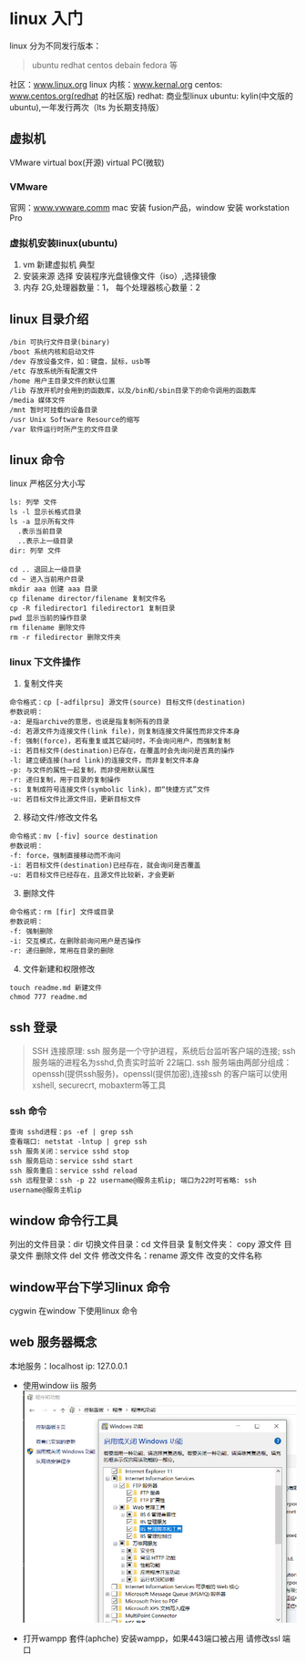 # linux 入门
linux 分为不同发行版本：
> ubuntu redhat centos debain fedora 等

社区：www.linux.org
linux 内核：www.kernal.org
centos: www.centos.org(redhat 的社区版)
redhat: 商业型linux
ubuntu: kylin(中文版的 ubuntu),一年发行两次（lts 为长期支持版）

## 虚拟机
VMware virtual box(开源) virtual PC(微软)

### VMware
官网：www.vwware.comm
mac 安装 fusion产品，window 安装 workstation Pro

### 虚拟机安装linux(ubuntu)
1. vm 新建虚拟机 典型
2. 安装来源 选择 安装程序光盘镜像文件（iso）,选择镜像
3. 内存 2G,处理器数量：1， 每个处理器核心数量：2 

## linux 目录介绍
```
/bin 可执行文件目录(binary)
/boot 系统内核和启动文件
/dev 存放设备文件，如：键盘，鼠标，usb等
/etc 存放系统所有配置文件
/home 用户主目录文件的默认位置
/lib 存放开机时会用到的函数库，以及/bin和/sbin目录下的命令调用的函数库
/media 媒体文件
/mnt 暂时可挂载的设备目录
/usr Unix Software Resource的缩写
/var 软件运行时所产生的文件目录
```

## linux 命令
linux 严格区分大小写
```
ls: 列举 文件
ls -l 显示长格式目录
ls -a 显示所有文件 
  .表示当前目录
  ..表示上一级目录
dir: 列举 文件

cd .. 退回上一级目录
cd ~ 进入当前用户目录 
mkdir aaa 创建 aaa 目录
cp filename director/filename 复制文件名
cp -R filedirector1 filedirector1 复制目录
pwd 显示当前的操作目录
rm filename 删除文件
rm -r filedirector 删除文件夹

```

### linux 下文件操作
1. 复制文件夹

```
命令格式：cp [-adfilprsu] 源文件(source) 目标文件(destination)
参数说明：
-a: 是指archive的意思，也说是指复制所有的目录
-d: 若源文件为连接文件(link file)，则复制连接文件属性而非文件本身
-f: 强制(force)，若有重复或其它疑问时，不会询问用户，而强制复制
-i: 若目标文件(destination)已存在，在覆盖时会先询问是否真的操作
-l: 建立硬连接(hard link)的连接文件，而非复制文件本身
-p: 与文件的属性一起复制，而非使用默认属性
-r: 递归复制，用于目录的复制操作
-s: 复制成符号连接文件(symbolic link)，即“快捷方式”文件
-u: 若目标文件比源文件旧，更新目标文件 
```
2. 移动文件/修改文件名
```
命令格式：mv [-fiv] source destination
参数说明：
-f: force，强制直接移动而不询问
-i: 若目标文件(destination)已经存在，就会询问是否覆盖
-u: 若目标文件已经存在，且源文件比较新，才会更新
```
3. 删除文件
```
命令格式：rm [fir] 文件或目录
参数说明：
-f: 强制删除
-i: 交互模式，在删除前询问用户是否操作
-r: 递归删除，常用在目录的删除
```
4. 文件新建和权限修改
```
touch readme.md 新建文件
chmod 777 readme.md

```

## ssh 登录
> SSH 连接原理: ssh 服务是一个守护进程，系统后台监听客户端的连接; ssh服务端的进程名为sshd,负责实时监听 22端口. ssh 服务端由两部分组成：openssh(提供ssh服务)，openssl(提供加密),连接ssh 的客户端可以使用xshell, securecrt, mobaxterm等工具

### ssh 命令
```
查询 sshd进程：ps -ef | grep ssh
查看端口: netstat -lntup | grep ssh
ssh 服务关闭：service sshd stop
ssh 服务启动：service sshd start
ssh 服务重启：service sshd reload
ssh 远程登录：ssh -p 22 username@服务主机ip; 端口为22时可省略: ssh username@服务主机ip
```

## window 命令行工具
列出的文件目录：dir
切换文件目录：cd 文件目录
复制文件夹： copy 源文件 目录文件
删除文件 del 文件
修改文件名：rename 源文件 改变的文件名称

## window平台下学习linux 命令
cygwin 在window 下使用linux 命令

## web 服务器概念
本地服务：localhost ip: 127.0.0.1
* 使用window iis 服务
![window iis 启动](./iis.jpg)

* 打开wampp 套件(aphche)
安装wampp，如果443端口被占用 请修改ssl 端口









